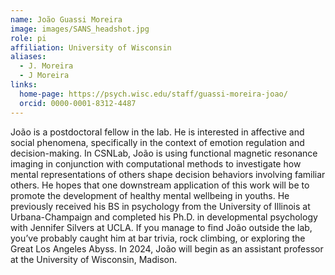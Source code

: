 ```yaml
---
name: João Guassi Moreira
image: images/SANS_headshot.jpg
role: pi
affiliation: University of Wisconsin
aliases:
  - J. Moreira
  - J Moreira
links:
  home-page: https://psych.wisc.edu/staff/guassi-moreira-joao/
  orcid: 0000-0001-8312-4487
---
```


João is a postdoctoral fellow in the lab. He is interested in affective and social phenomena, specifically in the context of emotion regulation and decision-making. In CSNLab, João is using functional magnetic resonance imaging in conjunction with computational methods to investigate how mental representations of others shape decision behaviors involving familiar others. He hopes that one downstream application of this work will be to promote the development of healthy mental wellbeing in youths. He previously received his BS in psychology from the University of Illinois at Urbana-Champaign and completed his Ph.D. in developmental psychology with Jennifer Silvers at UCLA. If you manage to find João outside the lab, you’ve probably caught him at bar trivia, rock climbing, or exploring the Great Los Angeles Abyss. In 2024, João will begin as an assistant professor at the University of Wisconsin, Madison.
